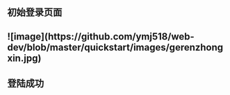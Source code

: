 <h2>初始登录页面<h2>
  ![image](https://github.com/ymj518/web-dev/blob/master/quickstart/images/gerenzhongxin.jpg)
<br>
<h2>登陆成功<h2>

